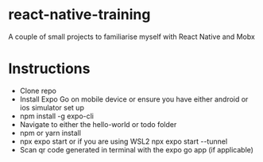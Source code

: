 # react-native-training
A couple of small projects to familiarise myself with React Native and Mobx

# Instructions

- Clone repo
- Install Expo Go on mobile device or ensure you have either android or ios simulator set up
- npm install -g expo-cli
- Navigate to either the hello-world or todo folder
- npm or yarn install
- npx expo start or if you are using WSL2 npx expo start --tunnel
- Scan qr code generated in terminal with the expo go app (if applicable)
